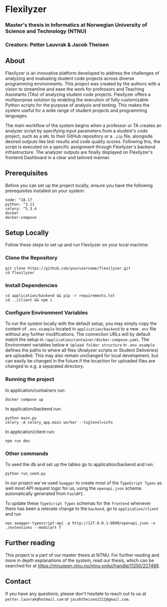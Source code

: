 # Flexilyzer

### Master's thesis in Informatics at Norwegian University of Science and Technology (NTNU)

### Creators: Petter Lauvrak & Jacob Theisen

## About

Flexilyzer is an innovative platform developed to address the challenges of analyzing and evaluating student code projects across diverse programming environments. This project was created by the authors with a vision to streamline and ease the work for professors and Teaching Assistants (TAs) of analyzing student code projects. Flexilyzer offers a multipurpose solution by enabling the execution of fully customizable Python scripts for the purpose of analysis and testing. This makes the system useful for a wide range of student projects and programming languages.

The main workflow of the system begins when a professor or TA creates an analyzer script by specifying input parameters from a student's code project, such as a `URL` to their GitHub repository or a `.zip` file, alongside desired outputs like test results and code quality scores. Following this, the script is executed on a specific assignment through Flexilyzer's backend infrastructure. The analyzer outputs are finally displayed on Flexilyzer's frontend Dashboard in a clear and tailored manner.


## Prerequisites
Before you can set up the project locally, ensure you have the following prerequisites installed on your system:

```
node: ^18.17
python: ^3.11
celery: ^5.3.4
docker
docker-compose
```

## Setup Locally

Follow these steps to set up and run Flexilyzer on your local machine:

### Clone the Repository

```
git clone https://github.com/yourusername/flexilyzer.git
cd flexilyzer
```

### Install Dependencies

```
cd application/backend && pip -r requirements.txt
cd ../client && npm i
```

### Configure Environment Variables

To run the system locally with the default setup, you may simply copy the content of `.env.example` located in `application/backend` to a new `.env` file without any further modifications. The connection URLs will by default match the setup in `/application/container/docker-compose.yaml`.
The Environment variables below `# Upload folder structure` in `.env.example` defines the paths to where all files (Analyzer scripts or Student Deliveries) are uploaded. This may also remain unchanged for local development, but can easily be changed in the future if the locaction for uploaded files are changed to e.g. a separated directory.

### Running the project

In application/containers run:

```
docker compose up
```
In application/backend run:
```
python main.py
celery -A celery_app.main worker --loglevel=info
```

In application/client run:
```
npm run dev
```

### Other commands

To seed the db and set up the tables go to application/backend and run:

```
python run_seed.py
```

In our project we´ve used `Swagger` to create most of the `TypeScript Types` as well most API request logic for us, using the `openapi.json` schema automatically generated from `FastAPI`.

To update these `TypeScript Types` schemas for the `frontend` whenever there has been a relevate change to the `backend`, go to `application/client` and run

```
npx swagger-typescript-api -p http://127.0.0.1:8000/openapi.json -o ./extensions --modulart f
```

## Further reading

This project is a part of our master thesis at NTNU. For further reading and more in depth explanations of the system, read our thesis, which can be searched for at https://ntnuopen.ntnu.no/ntnu-xmlui/handle/11250/227489.

## Contact

If you have any questions, please don't hesitate to reach out to us at `petter.lauvrak@hotmail.com` or `jacobtheisen2211@gmail.com`.



